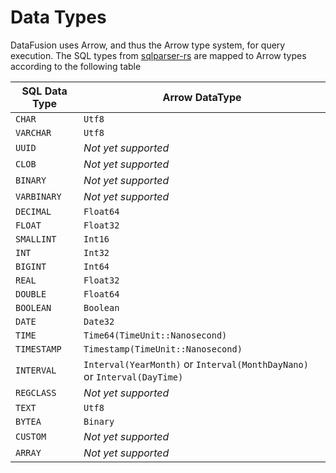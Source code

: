 <!---
  Licensed to the Apache Software Foundation (ASF) under one
  or more contributor license agreements.  See the NOTICE file
  distributed with this work for additional information
  regarding copyright ownership.  The ASF licenses this file
  to you under the Apache License, Version 2.0 (the
  "License"); you may not use this file except in compliance
  with the License.  You may obtain a copy of the License at

    http://www.apache.org/licenses/LICENSE-2.0

  Unless required by applicable law or agreed to in writing,
  software distributed under the License is distributed on an
  "AS IS" BASIS, WITHOUT WARRANTIES OR CONDITIONS OF ANY
  KIND, either express or implied.  See the License for the
  specific language governing permissions and limitations
  under the License.
-->

# Data Types

DataFusion uses Arrow, and thus the Arrow type system, for query
execution. The SQL types from
[sqlparser-rs](https://github.com/sqlparser-rs/sqlparser-rs/blob/main/src/ast/data_type.rs#L27)
are mapped to Arrow types according to the following table

| SQL Data Type | Arrow DataType                                                           |
| ------------- | ------------------------------------------------------------------------ |
| `CHAR`        | `Utf8`                                                                   |
| `VARCHAR`     | `Utf8`                                                                   |
| `UUID`        | _Not yet supported_                                                      |
| `CLOB`        | _Not yet supported_                                                      |
| `BINARY`      | _Not yet supported_                                                      |
| `VARBINARY`   | _Not yet supported_                                                      |
| `DECIMAL`     | `Float64`                                                                |
| `FLOAT`       | `Float32`                                                                |
| `SMALLINT`    | `Int16`                                                                  |
| `INT`         | `Int32`                                                                  |
| `BIGINT`      | `Int64`                                                                  |
| `REAL`        | `Float32`                                                                |
| `DOUBLE`      | `Float64`                                                                |
| `BOOLEAN`     | `Boolean`                                                                |
| `DATE`        | `Date32`                                                                 |
| `TIME`        | `Time64(TimeUnit::Nanosecond)`                                           |
| `TIMESTAMP`   | `Timestamp(TimeUnit::Nanosecond)`                                        |
| `INTERVAL`    | `Interval(YearMonth)` or `Interval(MonthDayNano)` or `Interval(DayTime)` |
| `REGCLASS`    | _Not yet supported_                                                      |
| `TEXT`        | `Utf8`                                                                   |
| `BYTEA`       | `Binary`                                                                 |
| `CUSTOM`      | _Not yet supported_                                                      |
| `ARRAY`       | _Not yet supported_                                                      |
